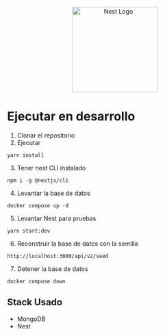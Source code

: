 <p align="center">
  <a href="http://nestjs.com/" target="blank"><img src="https://nestjs.com/img/logo-small.svg" width="200" alt="Nest Logo" /></a>
</p>

# Ejecutar en desarrollo

1. Clonar el repositorio
2. Ejecutar
```
yarn install
```
3. Tener nest CLI instalado
```
npm i -g @nestjs/cli
```
4. Levantar la base de datos
```
docker compose up -d
```
5. Levantar Nest para pruebas
```
yarn start:dev
```
6. Reconstruir la base de datos con la semilla
```
http://localhost:3000/api/v2/seed
```

7. Detener la base de datos
```
docker compose down
```

## Stack Usado
* MongoDB
* Nest

